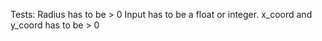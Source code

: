 Tests:
Radius has to be > 0 
Input has to be a float or integer.
x_coord and y_coord has to be > 0

